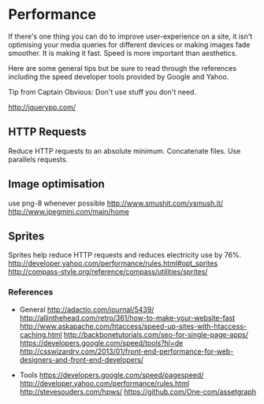 # Performance
If there's one thing you can do to improve user-experience on a site, it isn't optimising your media queries for different devices or making images fade smoother. It is making it fast. Speed is more important than aesthetics.

Here are some general tips but be sure to read through the references including the speed developer tools provided by Google and Yahoo. 

Tip from Captain Obvious: Don't use stuff you don't need.

<http://jquerypp.com/>


## HTTP Requests
Reduce HTTP requests to an absolute minimum. Concatenate files. Use parallels requests.


## Image optimisation
use png-8 whenever possible
http://www.smushit.com/ysmush.it/
http://www.jpegmini.com/main/home


## Sprites
Sprites help reduce HTTP requests and reduces electricity use by 76%.
http://developer.yahoo.com/performance/rules.html#opt_sprites
http://compass-style.org/reference/compass/utilities/sprites/


### References
- General
http://adactio.com/journal/5439/
http://allinthehead.com/retro/361/how-to-make-your-website-fast
http://www.askapache.com/htaccess/speed-up-sites-with-htaccess-caching.html
http://backbonetutorials.com/seo-for-single-page-apps/
https://developers.google.com/speed/tools?hl=de
http://csswizardry.com/2013/01/front-end-performance-for-web-designers-and-front-end-developers/

- Tools
https://developers.google.com/speed/pagespeed/
http://developer.yahoo.com/performance/rules.html
http://stevesouders.com/hpws/
https://github.com/One-com/assetgraph